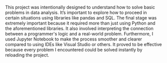 This project was intentionally designed to understand how to solve basic problems in data analysis.
It’s important to explore how to proceed in certain situations using libraries like pandas and SQL. 
The final stage was extremely important because it required more than just using Python and the aforementioned libraries. 
It also involved interpreting the connection between a programmer's logic and a real-world problem.
Furthermore, I used Jupyter Notebook to make the process smoother and clearer compared to using IDEs like Visual Studio or others.
It proved to be effective because every problem I encountered could be solved instantly by reloading the project.
